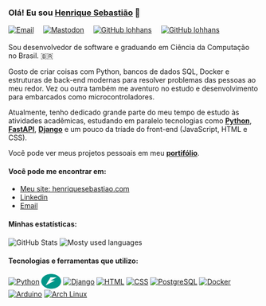 ### Olá! Eu sou [Henrique Sebastião](https://henriquesebastiao.com/about/) 👋

<!-- BADGES -->
[![Email](https://img.shields.io/badge/Email-EA4335?style=flat&logo=gmail&logoColor=white)](mailto:contato@henriquesebastiao.com)
<sub>ㅤ</sub>
[![Mastodon](https://img.shields.io/badge/Mastodon-6364FF?style=flat&logo=mastodon&logoColor=white)](https://bolha.us/@henriquesebastiao)
<sub>ㅤ</sub>
[![GitHub lohhans](https://img.shields.io/github/followers/henriquesebastiao?label=follow&style=social)](https://github.com/henriquesebastiao)
<sub>ㅤ</sub>
[![GitHub lohhans](https://komarev.com/ghpvc/?username=henriquesebastiao&label=Profile%20views&color=4493F8&style=flat)](https://github.com/henriquesebastiao)
<sub>ㅤ</sub>

Sou desenvolvedor de software e graduando em Ciência da Computação no Brasil. 🇧🇷

Gosto de criar coisas com Python, bancos de dados SQL, Docker e estruturas de back-end modernas para resolver problemas
das pessoas ao meu redor. Vez ou outra também me aventuro no estudo e desenvolvimento para embarcados como microcontroladores.

Atualmente, tenho dedicado grande parte do meu tempo de estudo às atividades acadêmicas, estudando em paralelo tecnologias como [**Python**][python], [**FastAPI**][fastapi], [**Django**][django] e um pouco da tríade do front-end (JavaScript, HTML e CSS).

Você pode ver meus projetos pessoais em meu [**portifólio**][portifolio].

#### Você pode me encontrar em:

* [Meu site: henriquesebastiao.com][website]
* [Linkedin][linkedin]
* [Email][email]

#### Minhas estatísticas:

<div style="display: inline_block">
  <picture>
    <source media="(prefers-color-scheme: dark)" srcset="https://github-readme-stats.vercel.app/api?username=henriquesebastiao&theme=github_dark&show_icons=true&icon_color=4B8DDA&border_color=3D444D&locale=pt-br&custom_title=Contribuições&border_radius=5">
    <img height=200 align="center" src="https://github-readme-stats.vercel.app/api?username=henriquesebastiao&theme=default&show_icons=true&icon_color=4B8DDA&border_color=D1D9E0&locale=pt-br&custom_title=Contribuições&border_radius=5" target="_blank" alt="GitHub Stats">
  </picture>
  <picture>
    <source media="(prefers-color-scheme: dark)" srcset="https://github-readme-stats.vercel.app/api/top-langs/?username=henriquesebastiao&locale=pt-br&layout=compact&theme=github_dark&exclude_repo=modernizacao-manejo&border_color=3D444D&border_radius=5&langs_count=8&card_width=340">
    <img height=200 align="center" src="https://github-readme-stats.vercel.app/api/top-langs/?username=henriquesebastiao&locale=pt-br&layout=compact&theme=default&exclude_repo=modernizacao-manejo&border_color=D1D9E0&border_radius=5&langs_count=8&card_width=340" target="_blank" alt="Mosty used languages">
  </picture>
</div>

#### Tecnologias e ferramentas que utilizo:

[<img align="center" alt="Python" height="30" width="40" src="https://cdn.jsdelivr.net/gh/devicons/devicon@latest/icons/python/python-original.svg">][python]
[<img align="center" alt="FastAPI" height="30" width="40" style="color: green;" src="img/fastapi.svg">][fastapi]
[<img align="center" alt="Django" height="30" width="40" src="https://cdn.jsdelivr.net/gh/devicons/devicon@latest/icons/django/django-plain.svg">][django]
[<img align="center" alt="HTML" height="30" width="40" src="https://cdn.jsdelivr.net/gh/devicons/devicon@latest/icons/html5/html5-original.svg">][html]
[<img align="center" alt="CSS" height="30" width="40" src="https://cdn.jsdelivr.net/gh/devicons/devicon@latest/icons/css3/css3-original.svg">][css]
[<img align="center" alt="PostgreSQL" height="30" width="40" src="https://cdn.jsdelivr.net/gh/devicons/devicon@latest/icons/postgresql/postgresql-plain.svg">][postgresql]
[<img align="center" alt="Docker" height="30" width="40" src="https://github.com/user-attachments/assets/a560e720-28f1-4838-91cc-1844dec0c988">][docker]
[<img align="center" alt="Arduino" height="30" width="40" src="https://github.com/user-attachments/assets/6517ed9c-e8db-491e-bd26-8bf858bf43e3">][arduino]
[<img align="center" alt="Arch Linux" width="30px" src="https://github.com/user-attachments/assets/40578128-d1a2-45a6-912a-2641505a7f42">][archlinux]

<!-- LINK -->
[website]: https://henriquesebastiao.com/
[linkedin]: https://www.linkedin.com/in/henriquesebastiao/
[email]: mailto:contato@henriquesebastiao.com
[portifolio]: https://henriquesebastiao.com/portifolio/

[python]: https://www.python.org/
[fastapi]: https://fastapi.tiangolo.com/
[django]: https://www.djangoproject.com/
[html]: https://developer.mozilla.org/pt-BR/docs/Web/HTML
[css]: https://developer.mozilla.org/pt-BR/docs/Web/CSS
[postgresql]: https://www.postgresql.org/
[docker]: https://www.docker.com/
[arduino]: https://www.arduino.cc/
[archlinux]: https://archlinux.org/
